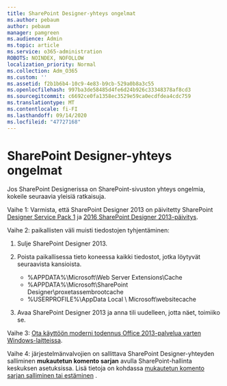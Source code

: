 ```yaml
---
title: SharePoint Designer-yhteys ongelmat
ms.author: pebaum
author: pebaum
manager: pamgreen
ms.audience: Admin
ms.topic: article
ms.service: o365-administration
ROBOTS: NOINDEX, NOFOLLOW
localization_priority: Normal
ms.collection: Adm_O365
ms.custom: ''
ms.assetid: f2b1b6b4-10c9-4e83-b9cb-529a0b8a3c55
ms.openlocfilehash: 997ba3de58485d4fe6d24b926c33348378af8cd3
ms.sourcegitcommit: c6692ce0fa1358ec3529e59ca0ecdfdea4cdc759
ms.translationtype: MT
ms.contentlocale: fi-FI
ms.lasthandoff: 09/14/2020
ms.locfileid: "47727168"
---
```

# <a name="sharepoint-designer-connection-issues"></a>SharePoint Designer-yhteys ongelmat 

Jos SharePoint Designerissa on SharePoint-sivuston yhteys ongelmia, kokeile seuraavia yleisiä ratkaisuja.

Vaihe 1: Varmista, että SharePoint Designer 2013 on päivitetty SharePoint [Designer Service Pack 1](https://support.microsoft.com/help/2817441/description-of-microsoft-sharepoint-designer-2013-service-pack-1-sp1) ja [2016 SharePoint Designer 2013-päivitys](https://support.microsoft.com/help/3114721/august-2-2016-update-for-sharepoint-designer-2013-kb3114721).



Vaihe 2: paikallisten väli muisti tiedostojen tyhjentäminen:

1. Sulje SharePoint Designer 2013.

2. Poista paikallisessa tieto koneessa kaikki tiedostot, jotka löytyvät seuraavista kansioista.

    - %APPDATA%\Microsoft\Web Server Extensions\Cache
    - %APPDATA%\Microsoft\SharePoint Designer\proxetassembrootcache
    - %USERPROFILE%\AppData Local \ Microsoft\websitecache

3. Avaa SharePoint Designer 2013 ja anna tili uudelleen, jotta näet, toimiiko se.

Vaihe 3: [Ota käyttöön moderni todennus Office 2013-palvelua varten Windows-laitteissa](https://docs.microsoft.com/microsoft-365/admin/security-and-compliance/enable-modern-authentication).

Vaihe 4: järjestelmänvalvojien on sallittava SharePoint Designer-yhteyden salliminen **mukautetun komento sarjan** avulla SharePoint-hallinta keskuksen asetuksissa. Lisä tietoja on kohdassa [mukautetun komento sarjan salliminen tai estäminen](https://docs.microsoft.com/sharepoint/allow-or-prevent-custom-script) .



